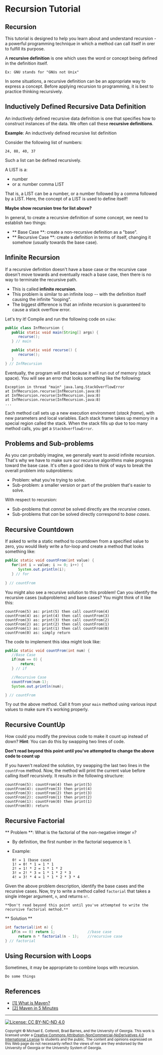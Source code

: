 # Recursion Tutorial

## Recursion

This tutorial is designed to help you learn about and understand recursion - a powerful
programming technique in which a method can call itself in orer to fulfill its purpose.

A **recursive definition** is one which uses the word or concept being defined in the
definition itself.

   ` Ex: GNU stands for "GNUs not Unix" `

In some situations, a recursive definition can be an appropriate way to express a concept.
Before applying recursion to programming, it is best to practice thinking recursively.

## Inductively Defined Recursive Data Definition

An inductively defined recursive data definition is one that specifies how to construct
instances of the data. We often call these **recursive definitions**.

**Example**: An inductively defined recursive list definition

Consider the following list of numbers:

   `24, 88, 40, 37`

Such a list can be defined recursively. 

A LIST is a:
   * number
   * or a: number comma LIST

That is, a LIST can be a number, or a number followed by a comma followed by a LIST. Here,
the concept of a LIST is used to define itself!

**Maybe show recursion tree for list above?**
    
In general, to create a recursive definition of some concept, we need to establish two things:
	
   * ** Base Case **: create a non-recursive definition as a "base".
   * ** Recursive Case **: create a definition in terms of itself, changing it somehow 
   (usually towards the base case).

## Infinite Recursion

If a recursive definition doesn't have a base case or the recursive case doesn't move
towards and eventually reach a base case, then there is no way to terminate the recursive
path.

   * This is called **infinite recursion**.
   * This problem is similar to an infinite loop -- with the definition itself causing 
     the infinite "looping".
   * The biggest difference is that an infinite recursion is guaranteed to cause a
     stack overflow error.

Let's try it!  Compile and run the following code on `nike`:

   ```java
   public class InfRecursion {
      public static void main(String[] args) {
         recurse();
      } // main

      public static void recurse() {
         recurse();
      }
   } // InfRecursion
   ```

Eventually, the program will end because it will run out of memory (stack space). You will
see an error that looks something like the following:

   ```
   Exception in thread "main" java.lang.StackOverflowError
   at InfRecursion.recurse(InfRecursion.java:8)
   at InfRecursion.recurse(InfRecursion.java:8)
   at InfRecursion.recurse(InfRecursion.java:8)
   ...
   ```

Each method call sets up a new execution environment (*stack frame*), with new parameters
and local variables. Each stack frame takes up memory in a special region called the
stack. When the stack fills up due to too many method calls, you get a `StackOverflowError`.

## Problems and Sub-problems

As you can probably imagine, we generally want to avoid infinite recursion.  That's why we have to 
make sure our recursive algorithms make progress toward the base case. It's often a good idea to think
of ways to break the overall problem into subproblems:
	
   * Problem: what you're trying to solve.
   * Sub-problem: a smaller version or part of the problem that's easier to solve.

With respect to recursion:
	
   * Sub-problems that *cannot* be solved directly are the *recursive cases*.
   * Sub-problems that *can* be solved directly correspond to *base cases*.

## Recursive Countdown

If asked to write a static method to countdown from a specified value to zero, you would
likely write a for-loop and create a method that looks something like:

   ```java
   public static void countFrom(int value) {
      for(int i = value; i >= 0; i++) {
         System.out.println(i);
      } // for
    
   } // countFrom
   ```
    
You might also see a recursive solution to this problem! Can you identify the recursive cases (subproblems)
and base cases? You might think of it like this:

   ```
   countFrom(5) as: print(5) then call countFrom(4)
   countFrom(4) as: print(4) then call countFrom(3)
   countFrom(3) as: print(3) then call countFrom(2)
   countFrom(2) as: print(2) then call countFrom(1)
   countFrom(1) as: print(1) then call countFrom(0)
   countFrom(0) as: simply return
   ```
   
The code to implement this idea might look like:

   ```java
   public static void countFrom(int num) {
      //Base Case
      if(num == 0) {
          return;
      } // if

      //Recursive Case
      countFrom(num-1);
      System.out.println(num);

   } // countFrom
   ```

Try out the above method. Call it from your `main` method using various input values to
make sure it's working properly.
    
## Recursive CountUp

How could you modify the previous code to make it count up instead of down? **Hint**: You can
do this by swapping two lines of code.


   **Don't read beyond this point until you've attempted to change the above code to count up**


If you haven't realized the solution, try swapping the last two lines in the `countFrom` method.
Now, the method will print the current value before calling itself recursively.  It results in
the following structure:

   ```
   countFrom(5): countFrom(4) then print(5)
   countFrom(4): countFrom(3) then print(4)
   countFrom(3): countFrom(2) then print(3)
   countFrom(2): countFrom(1) then print(2)
   countFrom(1): countFrom(0) then print(1)
   countFrom(0): return
   ```
   
## Recursive Factorial

** Problem **: What is the factorial of the non-negative integer `n`?

   * By definition, the first number in the factorial sequence is 1.
   * Example:

      ```
      0! = 1 (base case)
      1! = 0! * 1 = 1 * 1
      2! = 1! * 2 = 1 * 1 * 2
      3! = 2! * 3 = 1 * 1 * 2 * 3
      4! = 3! * 4 = 1 * 1 * 2 * 3 * 4
      ```
	
Given the above problem description, identify the base cases and the recursive cases. Now, try to write a
method called `factorial` that takes a single integer argument, `n`, and returns `n!`.


    **Don't read beyond this point until you've attempted to write the recursive factorial method.**

** Solution **

   ```java
   int factorial(int n) {
      if(n == 0) return 1;               //base case
         return n * factorial(n - 1);    //recursive case
   } // factorial
   ```
   
## Using Recursion with Loops

Sometimes, it may be appropriate to combine loops with recursion.

    Do some things 
  
## References

* [[1] What is Maven?](https://maven.apache.org/what-is-maven.html)
* [[2] Maven in 5 Minutes](https://maven.apache.org/guides/getting-started/maven-in-five-minutes.html)

<hr/>

[![License: CC BY-NC-ND 4.0](https://img.shields.io/badge/License-CC%20BY--NC--ND%204.0-lightgrey.svg)](http://creativecommons.org/licenses/by-nc-nd/4.0/)

<small>
Copyright &copy; Michael E. Cotterell, Brad Barnes, and the University of Georgia.
This work is licensed under a <a rel="license" href="http://creativecommons.org/licenses/by-nc-nd/4.0/">Creative Commons Attribution-NonCommercial-NoDerivatives 4.0 International License</a> to students and the public.
The content and opinions expressed on this Web page do not necessarily reflect the views of nor are they endorsed by the University of Georgia or the University System of Georgia.
</small>
